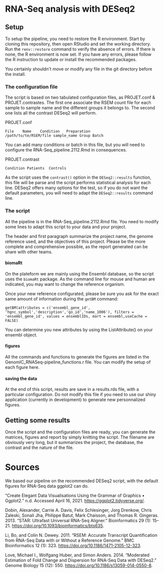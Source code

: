# RNA-Seq analysis with DESeq2

## Setup

To setup the pipeline, you need to restore the R environment. Start by cloning this repository, then open RStudio and set the working directory. Run the `renv::restore` command to verify the absence of errors. If there is none, the R environment is now set.
If you have any errors, please follow the R instruction to update or install the recommended packages.

You certainly shouldn't move or modify any file in the git directory before the install.

### The configuration file

The script is based on two tabulated configuration files, as PROJET.conf & PROJET.contrastes. The first one associate the RSEM count file for each sample to sample name and the different groups it belongs to. The second one lists all the contrast DESeq2 will perform.

PROJET.conf
```
File	Name	Condition	Preparation
/path/to/te/RSEM/file sample_name Group Batch
```

You can add many conditions or batch in this file, but you will need to configure the RNA-Seq_pipeline.2112.Rmd in consequences.

PROJET.contrast
```
Condition Patients  Controls
```
As the script uses the `contrast()` option in the `DESeq2::results` function, this file will be parse and the script performs statistical analysis for each line. DESeq2 offers many options for the test, so if you do not want the default parameters, you will need to adapt the `DESeq2::results` command line.

### The script

All the pipeline is in the RNA-Seq_pipeline.2112.Rmd file. You need to modify some lines to adapt this script to your data and your project.

The header and first paragraph summarize the project name, the genome reference used, and the objectives of this project. Please be the more complete and comprehensive possible, as the report generated can be share with other teams.

#### biomaRt

On the plateform we are mainly using the Ensembl database, so the script uses the `biomaRt` package. As the command line for mouse and human are indicated, you may want to change the reference organism.

Once your new reference configurated, please be sure you ask for the exact same amount of information during the `getBM` command: 
```
getBM(attributes = c('ensembl_gene_id', 'hgnc_symbol','description','go_id','name_1006'), filters = 'ensembl_gene_id', values = ensemblIDs, mart = ensembl,useCache = FALSE)
```
You can determine you new attributes by using the ListAttribute() on your ensembl object.

#### figures

All the commands and functions to generate the figures are listed in the GenomIC_RNASeq-pipeline_functions.r file. You can modify the setup of each figure here.

#### saving the data

At the end of this script, results are save in a results.rds file, with a particular configuration. Do not modify this file if you need to use our shiny application (currently in development) to generate new personnalized figures.

## Getting some results

Once the script and the configuration files are ready, you can generate the matrices, figures and report by simply knitting the script. The filename are obviously very long, but it summarizes the project, the database, the contrast and the nature of the file. 

# Sources

We based our pipeline on the recommended DESeq2 script, with the default figures for RNA-Seq data ggplot2 can do.

“Create Elegant Data Visualisations Using the Grammar of Graphics • Ggplot2.” n.d. Accessed April 16, 2021. https://ggplot2.tidyverse.org/.

Dobin, Alexander, Carrie A. Davis, Felix Schlesinger, Jorg Drenkow, Chris Zaleski, Sonali Jha, Philippe Batut, Mark Chaisson, and Thomas R. Gingeras. 2013. “STAR: Ultrafast Universal RNA-Seq Aligner.” Bioinformatics 29 (1): 15–21. https://doi.org/10.1093/bioinformatics/bts635.

Li, Bo, and Colin N. Dewey. 2011. “RSEM: Accurate Transcript Quantification from RNA-Seq Data with or Without a Reference Genome.” BMC Bioinformatics 12 (1): 323. https://doi.org/10.1186/1471-2105-12-323.

Love, Michael I., Wolfgang Huber, and Simon Anders. 2014. “Moderated Estimation of Fold Change and Dispersion for RNA-Seq Data with DESeq2.” Genome Biology 15 (12): 550. https://doi.org/10.1186/s13059-014-0550-8.
